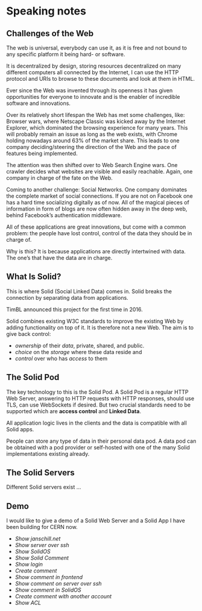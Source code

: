 # Speaking notes

## Challenges of the Web

The web is universal, everybody can use it, as it is free and not bound to any specific platform it being hard- or software.

It is decentralized by design, storing resources decentralized on many different computers all connected by the Internet, I can use the HTTP protocol and URIs to browse to these documents and look at them in HTML.

Ever since the Web was invented through its openness it has given opportunities for everyone to innovate and is the enabler of incredible software and innovations.

Over its relatively short lifespan the Web has met some challenges, like: Browser wars, where Netscape Classic was kicked away by the Internet Explorer, which dominated the browsing experience for many years. This will probably remain an issue as long as the web exists, with Chrome holding nowadays around 63% of the market share.
This leads to one company deciding/steering the direction of the Web and the pace of features being implemented.

The attention was then shifted over to Web Search Engine wars.
One crawler decides what websites are visible and easily reachable.
Again, one company in charge of the fate on the Web.

Coming to another challenge: Social Networks. One company dominates the complete market of social connections. If you are not on Facebook one has a hard time socializing digitally as of now.
All of the magical pieces of information in form of blogs are now often hidden away in the deep web, behind Facebook’s authentication middleware.

All of these applications are great innovations, but come with a common problem: the people have lost control, control of the data they should be in charge of.

Why is this?
It is because applications are directly intertwined with data. The one’s that have the data are in charge.

## What Is Solid?

This is where Solid (Social Linked Data) comes in. Solid breaks the connection by separating data from applications.

TimBL announced this project for the first time in 2016.

Solid combines existing W3C standards to improve the existing Web by adding functionality on top of it. It is therefore not a new Web.
The aim is to give back control:
  *  _ownership_ of their _data_, private, shared, and public.
  *  _choice_ on the _storage_ where these data reside and
  *  _control_ over who has _access_ to them

## The Solid Pod

The key technology to this is the Solid Pod.
A Solid Pod is a regular HTTP Web Server, answering to HTTP requests with HTTP responses, should use TLS, can use WebSockets if desired.
But two crucial standards need to be supported which are **access control** and **Linked Data**.

All application logic lives in the clients and the data is compatible with all Solid apps.

People can store any type of data in their personal data pod. A data pod can be obtained with a pod provider or self-hosted with one of the many Solid implementations existing already.

## The Solid Servers

Different Solid servers exist …


## Demo

I would like to give a demo of a Solid Web Server and a Solid App I have been building for CERN now.

* *Show janschill.net*
* *Show server over ssh*
* *Show SolidOS*
* *Show Solid Comment*
* *Show login*
* *Create comment*
* *Show comment in frontend*
* *Show comment on server over ssh*
* *Show comment in SolidOS*
* *Create comment with another account*
* *Show ACL*
